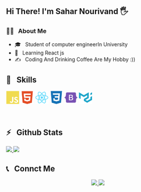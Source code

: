 ### 

<h2>Hi There! I'm Sahar Nourivand 🖐</h2>

<h3> 👩‍💻 &nbsp; About Me</h3>


- 🎓 &nbsp; Student of  computer engineerIn University 
- 🌱 &nbsp; Learning React js
- ✍️ &nbsp; Coding And Drinking Coffee Are My Hobby :))

<h2>🔧 &nbsp; Skills</h2>


 
<p align="left">
    <a href="https://developer.mozilla.org/en-US/docs/Web/JavaScript" target="_blank" rel="noreferrer"><img src="https://raw.githubusercontent.com/sabzlearn-ir/sabzlearn-ir/4d2a781931f79c747a132c28eae4ebfbb8eaa7d7/javascript-colored.svg" width="36" height="36" alt="Javascript" /></a>
    <a href="https://developer.mozilla.org/en-US/docs/Glossary/HTML5" target="_blank" rel="noreferrer"><img src="https://raw.githubusercontent.com/sabzlearn-ir/sabzlearn-ir/4d2a781931f79c747a132c28eae4ebfbb8eaa7d7/html5-colored.svg" width="36" height="36" alt="HTML5" /></a>
    <a href="https://reactjs.org/" target="_blank" rel="noreferrer"><img src="https://raw.githubusercontent.com/sabzlearn-ir/sabzlearn-ir/4d2a781931f79c747a132c28eae4ebfbb8eaa7d7/react-colored.svg" width="36" height="36" alt="React" /></a>
    <a href="https://www.w3.org/TR/CSS/#css" target="_blank" rel="noreferrer"><img src="https://raw.githubusercontent.com/sabzlearn-ir/sabzlearn-ir/4d2a781931f79c747a132c28eae4ebfbb8eaa7d7/css3-colored.svg" width="36" height="36" alt="CSS3" /></a>
    <a href="https://getbootstrap.com/" target="_blank" rel="noreferrer"><img src="https://raw.githubusercontent.com/sabzlearn-ir/sabzlearn-ir/4d2a781931f79c747a132c28eae4ebfbb8eaa7d7/bootstrap-colored.svg" width="36" height="36" alt="Bootstrap" /></a>
    <a href="https://mui.com/" target="_blank" rel="noreferrer"><img src="https://raw.githubusercontent.com/sabzlearn-ir/sabzlearn-ir/4d2a781931f79c747a132c28eae4ebfbb8eaa7d7/materialui-colored.svg" width="36" height="36" alt="Material UI" /></a>
   
</p>
<br />

<h2>⚡️ &nbsp; Github Stats</h2>

<a href="https://github.com/saharNrv">
  <img src="https://github-readme-stats.vercel.app/api?username=saharNrv&show_icons=true&theme=radical" />
  <img src="https://github-readme-stats.vercel.app/api/top-langs/?username=saharNrv" />
</a>

<h2>📞 &nbsp; Connct Me </h2>

<p align="center">
 
  <a href="https://instagram.com/saharnourivand/">
    <img src="https://img.shields.io/badge/Instagram-@sahar-Nrv?style=flat&logo=instagram" />
  </a>
  <a href="https://t.me/SaharNourivand/">
    <img src="https://img.shields.io/badge/Telegram-@saharNrv-blue?style=flat&logo=telegram" />
  </a>
</p>

<br />



